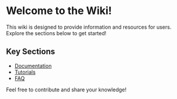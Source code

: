 # Welcome to the Wiki!

This wiki is designed to provide information and resources for users. Explore the sections below to get started!

## Key Sections
- [Documentation](_pages/Gollum-Wiki-User-Guide.md)
- [Tutorials](Tutorials/Navigation.md)  
- [FAQ](FAQ.md)

Feel free to contribute and share your knowledge!
